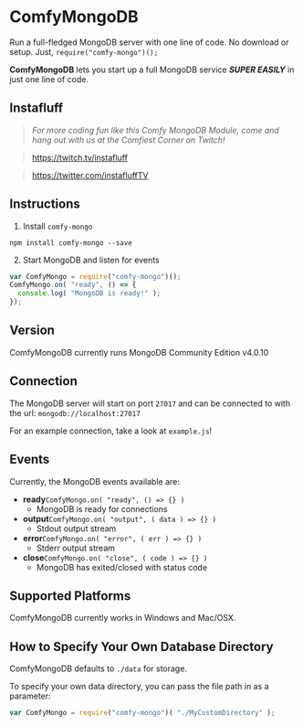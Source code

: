 # ComfyMongoDB
Run a full-fledged MongoDB server with one line of code. No download or setup. Just, `require("comfy-mongo")();`

**ComfyMongoDB** lets you start up a full MongoDB service ***SUPER EASILY*** in just one line of code.

## Instafluff ##
> *For more coding fun like this Comfy MongoDB Module, come and hang out with us at the Comfiest Corner on Twitch!*

> https://twitch.tv/instafluff

> https://twitter.com/instafluffTV

## Instructions ##
1. Install `comfy-mongo`
```
npm install comfy-mongo --save
```

2. Start MongoDB and listen for events
```javascript
var ComfyMongo = require("comfy-mongo")();
ComfyMongo.on( "ready", () => {
  console.log( "MongoDB is ready!" );
});
```

## Version ##

ComfyMongoDB currently runs MongoDB Community Edition v4.0.10

## Connection ##

The MongoDB server will start on port `27017` and can be connected to with the url: `mongodb://localhost:27017`

For an example connection, take a look at `example.js`!

## Events ##

Currently, the MongoDB events available are:

- **ready**`ComfyMongo.on( "ready", () => {} )`
    - MongoDB is ready for connections
- **output**`ComfyMongo.on( "output", ( data ) => {} )`
    - Stdout output stream
- **error**`ComfyMongo.on( "error", ( err ) => {} )`
    - Stderr output stream
- **close**`ComfyMongo.on( "close", ( code ) => {} )`
    - MongoDB has exited/closed with status code

## Supported Platforms ##

ComfyMongoDB currently works in Windows and Mac/OSX.

## How to Specify Your Own Database Directory ##

ComfyMongoDB defaults to `./data` for storage.

To specify your own data directory, you can pass the file path in as a parameter:
```javascript
var ComfyMongo = require("comfy-mongo")( "./MyCustomDirectory" );
```
